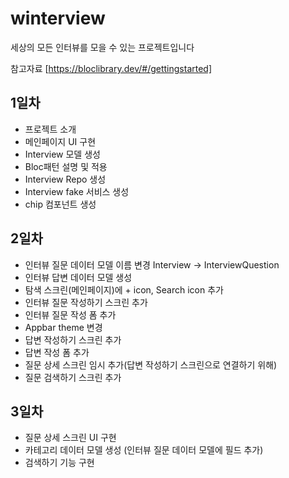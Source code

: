 # winterview

세상의 모든 인터뷰를 모을 수 있는 프로젝트입니다

참고자료
[https://bloclibrary.dev/#/gettingstarted]

## 1일차

- 프로젝트 소개
- 메인페이지 UI 구현
- Interview 모델 생성
- Bloc패턴 설명 및 적용
- Interview Repo 생성
- Interview fake 서비스 생성
- chip 컴포넌트 생성

## 2일차

- 인터뷰 질문 데이터 모델 이름 변경 Interview -> InterviewQuestion
- 인터뷰 답변 데이터 모델 생성
- 탐색 스크린(메인페이지)에 + icon, Search icon 추가
- 인터뷰 질문 작성하기 스크린 추가
- 인터뷰 질문 작성 폼 추가
- Appbar theme 변경
- 답변 작성하기 스크린 추가
- 답변 작성 폼 추가
- 질문 상세 스크린 임시 추가(답변 작성하기 스크린으로 연결하기 위해)
- 질문 검색하기 스크린 추가

## 3일차

- 질문 상세 스크린 UI 구현
- 카테고리 데이터 모델 생성 (인터뷰 질문 데이터 모델에 필드 추가)
- 검색하기 기능 구현
